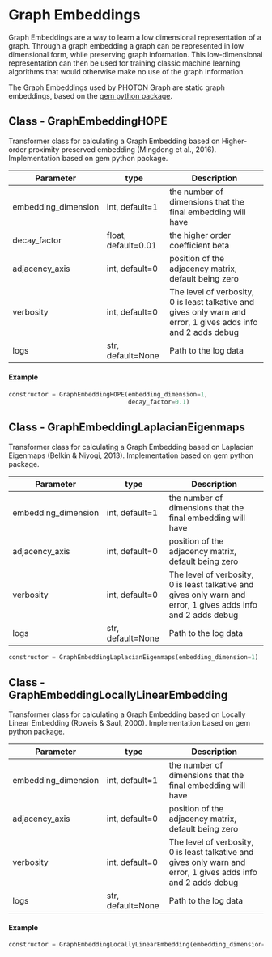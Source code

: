 # Graph Embeddings

Graph Embeddings are a way to learn a low dimensional representation of a graph. Through a graph embedding a graph can be represented in low dimensional form, while preserving graph information. This low-dimensional representation can then be used for training classic machine learning algorithms that would otherwise make no use of the graph information.

The Graph Embeddings used by PHOTON Graph are static graph embeddings, based on the [gem python package](https://github.com/palash1992/GEM).




## Class - GraphEmbeddingHOPE

Transformer class for calculating a Graph Embedding based on Higher-order proximity preserved embedding (Mingdong et al., 2016). Implementation based on gem python package.

| Parameter | type | Description |
| -----     | ----- | ----- |
| embedding_dimension | int, default=1 | the number of dimensions that the final embedding will have |
| decay_factor | float, default=0.01 | the higher order coefficient beta |
| adjacency_axis | int, default=0 | position of the adjacency matrix, default being zero |
| verbosity | int, default=0 | The level of verbosity, 0 is least talkative and gives only warn and error, 1 gives adds info and 2 adds debug |
| logs | str, default=None | Path to the log data |

#### Example

```python
constructor = GraphEmbeddingHOPE(embedding_dimension=1,
                            	 decay_factor=0.1)
```





## Class - GraphEmbeddingLaplacianEigenmaps

Transformer class for calculating a Graph Embedding based on Laplacian Eigenmaps (Belkin & Niyogi, 2013). Implementation based on gem python package.

| Parameter | type | Description |
| -----     | ----- | ----- |
| embedding_dimension | int, default=1 | the number of dimensions that the final embedding will have |
| adjacency_axis | int, default=0 | position of the adjacency matrix, default being zero |
| verbosity | int, default=0 | The level of verbosity, 0 is least talkative and gives only warn and error, 1 gives adds info and 2 adds debug |
| logs | str, default=None | Path to the log data |

```python
constructor = GraphEmbeddingLaplacianEigenmaps(embedding_dimension=1)
```





## Class - GraphEmbeddingLocallyLinearEmbedding

Transformer class for calculating a Graph Embedding based on Locally Linear Embedding (Roweis & Saul, 2000). Implementation based on gem python package.

| Parameter | type | Description |
| -----     | ----- | ----- |
| embedding_dimension | int, default=1 | the number of dimensions that the final embedding will have |
| adjacency_axis | int, default=0 | position of the adjacency matrix, default being zero |
| verbosity | int, default=0 | The level of verbosity, 0 is least talkative and gives only warn and error, 1 gives adds info and 2 adds debug |
| logs | str, default=None | Path to the log data |

#### Example

```python
constructor = GraphEmbeddingLocallyLinearEmbedding(embedding_dimension=1)
```
